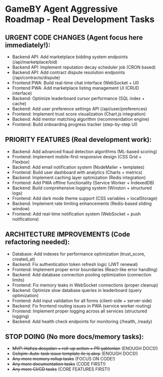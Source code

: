 # GameBY Agent Aggressive Roadmap - Real Development Tasks

## URGENT CODE CHANGES (Agent focus here immediately!):

- Backend API: Add marketplace bidding system endpoints (/api/marketplace/bid)
- Backend API: Implement reputation decay scheduler job (CRON based)
- Backend API: Add contract dispute resolution endpoints (/api/contracts/dispute)  
- Frontend PWA: Build real-time chat interface (WebSocket + UI)
- Frontend PWA: Add marketplace listing management UI (CRUD interface)
- Backend: Optimize leaderboard cursor performance (SQL index + cache)
- Backend: Add user preference settings API (/api/user/preferences)
- Frontend: Implement trust score visualization (Chart.js integration)
- Backend: Add mentor matching algorithm (recommendation engine)
- Frontend: Build onboarding progress tracker (step-by-step UI)

## PRIORITY FEATURES (Real development work):

- Backend: Add advanced fraud detection algorithms (ML-based scoring)
- Frontend: Implement mobile-first responsive design (CSS Grid + Flexbox)
- Backend: Add email notification system (NodeMailer + templates)
- Frontend: Build user dashboard with analytics (Charts + metrics)
- Backend: Implement caching layer optimization (Redis integration)
- Frontend: Add PWA offline functionality (Service Worker + IndexedDB)
- Backend: Build comprehensive logging system (Winston + structured logs)
- Frontend: Add dark mode theme support (CSS variables + localStorage)
- Backend: Implement rate limiting enhancements (Redis-based sliding window)
- Frontend: Add real-time notification system (WebSocket + push notifications)

## ARCHITECTURE IMPROVEMENTS (Code refactoring needed):

- Database: Add indexes for performance optimization (trust_score, created_at)
- Backend: Fix authentication token refresh logic (JWT renewal)
- Frontend: Implement proper error boundaries (React-like error handling)
- Backend: Add database connection pooling optimization (connection limits)
- Frontend: Fix memory leaks in WebSocket connections (proper cleanup)
- Backend: Optimize slow database queries in leaderboard (query optimization)
- Frontend: Add input validation for all forms (client-side + server-side)
- Backend: Fix frontend routing issues in PWA (service worker routing)
- Frontend: Implement proper logging across all services (structured logging)
- Backend: Add health check endpoints for monitoring (/health, /ready)

## STOP DOING (No more docs/memory tasks):

- ~~MVP: Hafıza dosyaları + roll-up action + PR şablonları~~ (ENOUGH DOCS!)
- ~~Gelişim: Auto-task issue template ile iş akışı~~ (ENOUGH DOCS!)
- ~~Any more memory rollup tasks~~ (FOCUS ON CODE!)
- ~~Any more documentation tasks~~ (CODE FIRST!)
- ~~Any more CI/CD tasks~~ (CORE FEATURES FIRST!)

